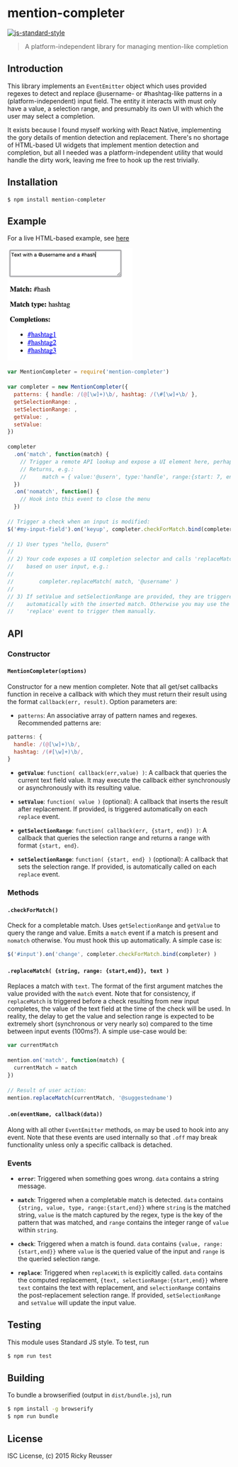 # mention-completer

[![js-standard-style](https://img.shields.io/badge/code%20style-standard-brightgreen.svg?style=flat)](http://standardjs.com/)

> A platform-independent library for managing mention-like completion

## Introduction

This library implements an `EventEmitter` object which uses provided regexes to detect and replace @username- or #hashtag-like patterns in a (platform-independent) input field. The entity it interacts with must only have a value, a selection range, and presumably its own UI with which the user may select a completion.

It exists because I found myself working with React Native, implementing the gory details of mention detection and replacement. There's no shortage of HTML-based UI widgets that implement mention detection and completion, but all I needed was a platform-independent utility that would handle the dirty work, leaving me free to hook up the rest trivially.

## Installation

```
$ npm install mention-completer
```

## Example

For a live HTML-based example, see [here](http://rreusser.github.io/mention-completer/example)

[![HTML Screenshot](example/screenshot.png)](http://rreusser.github.io/mention-completer/example)

```javascript
var MentionCompleter = require('mention-completer')

var completer = new MentionCompleter({
  patterns: { handle: /(@[\w]+)\b/, hashtag: /(\#[\w]+\b/ },
  getSelectionRange: ,
  setSelectionRange: ,
  getValue: ,
  setValue: 
})
  
completer
  .on('match', function(match) {
    // Trigger a remote API lookup and expose a UI element here, perhaps.
    // Returns, e.g.:
    //     match = { value:'@usern', type:'handle', range:{start: 7, end: 13} }
  })
  .on('nomatch', function() {
    // Hook into this event to close the menu
  })

// Trigger a check when an input is modified:
$('#my-input-field').on('keyup', completer.checkForMatch.bind(completer) )

// 1) User types "hello, @usern"
//
// 2) Your code exposes a UI completion selector and calls 'replaceMatch'
//    based on user input, e.g.:
//
//        completer.replaceMatch( match, '@username' )
//
// 3) If setValue and setSelectionRange are provided, they are triggered
//    automatically with the inserted match. Otherwise you may use the
//    'replace' event to trigger them manually.
```

## API

### Constructor

#### `MentionCompleter(options)`

Constructor for a new mention completer. Note that all get/set callbacks function in receive a callback with which they must return their result using the format `callback(err, result)`. Option parameters are:
 - `patterns`: An associative array of pattern names and regexes. Recommended patterns are:
    
```javascript
patterns: {
  handle: /(@[\w]+)\b/,
  hashtag: /(#[\w]+)\b/,
}
```

 - **`getValue`**: `function( callback(err,value) )`: A callback that queries the current text field value. It may execute the callback either synchronously or asynchronously with its resulting value.

 - **`setValue`**: `function( value )` (optional): A callback that inserts the result after replacement. If provided, is triggered automatically on each `replace` event.

 - **`getSelectionRange`**: `function( callback(err, {start, end}) )`: A callback that queries the selection range and returns a range with format `{start, end}`.

 - **`setSelectionRange`**: `function( {start, end} )` (optional): A callback that sets the selection range. If provided, is automatically called on each `replace` event.

### Methods

#### `.checkForMatch()`
Check for a completable match. Uses `getSelectionRange` and `getValue` to query the range and value. Emits a `match` event if a match is present and `nomatch` otherwise. You must hook this up automatically. A simple case is:

```javascript
$('#input').on('change', completer.checkForMatch.bind(completer) )
```

#### `.replaceMatch( {string, range: {start,end}}, text )`
Replaces a match with `text`. The format of the first argument matches the value provided with the `match` event. Note that for consistency, if `replaceMatch` is triggered before a check resulting from new input completes, the value of the text field at the time of the check will be used. In reality, the delay to get the value and selection range is expected to be extremely short (synchronous or very nearly so) compared to the time between input events (100ms?).  A simple use-case would be:

```javascript
var currentMatch

mention.on('match', function(match) {
  currentMatch = match
})

// Result of user action:
mention.replaceMatch(currentMatch, '@suggestedname')
```

#### `.on(eventName, callback(data))`
Along with all other `EventEmitter` methods, `on` may be used to hook into any event. Note that these events are used internally so that `.off` may break functionality unless only a specific callback is detached.

### Events
- **`error`**: Triggered when something goes wrong. `data` contains a string message.

- **`match`**: Triggered when a completable match is detected. `data` contains `{string, value, type, range:{start,end}}` where `string` is the matched string, `value` is the match captured by the regex, type is the key of the pattern that was matched, and `range` contains the integer range of `value` within `string`.

- **`check`**: Triggered when a match is found. `data` contains `{value, range:{start,end}}` where `value` is the queried value of the input and `range` is the queried selection range.

- **`replace`**: Triggered when `replaceWith` is explicitly called. `data` contains the computed replacement, `{text, selectionRange:{start,end}}` where `text` contains the text with replacement, and `selectionRange` contains the post-replacement selection range. If provided, `setSelectionRange` and `setValue` will update the input value.

## Testing

This module uses Standard JS style. To test, run

```bash
$ npm run test
```

## Building

To bundle a browserified (output in `dist/bundle.js`), run

```bash
$ npm install -g browserify
$ npm run bundle
```

## License

ISC License, (c) 2015 Ricky Reusser
